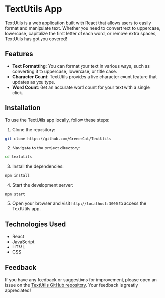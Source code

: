 # TextUtils App


TextUtils is a web application built with React that allows users to easily format and manipulate text. Whether you need to convert text to uppercase, lowercase, capitalize the first letter of each word, or remove extra spaces, TextUtils has got you covered!

## Features

- **Text Formatting**: You can format your text in various ways, such as converting it to uppercase, lowercase, or title case.
- **Character Count**: TextUtils provides a live character count feature that updates as you type.
- **Word Count**: Get an accurate word count for your text with a single click.

## Installation

To use the TextUtils app locally, follow these steps:

1. Clone the repository:

```bash
git clone https://github.com/GreeenCat/TextUtils
```

2. Navigate to the project directory:

```bash
cd textutils
```

3. Install the dependencies:

```bash
npm install
```

4. Start the development server:

```bash
npm start
```

5. Open your browser and visit `http://localhost:3000` to access the TextUtils app.

## Technologies Used

- React
- JavaScript
- HTML
- CSS

## Feedback

If you have any feedback or suggestions for improvement, please open an issue on the [TextUtils GitHub repository](https://github.com/your-username/textutils/issues). Your feedback is greatly appreciated!
